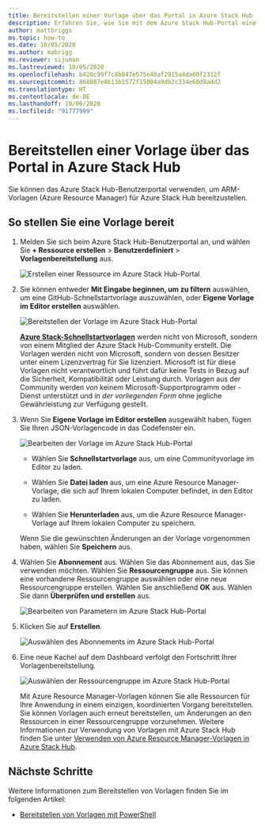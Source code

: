 ```yaml
---
title: Bereitstellen einer Vorlage über das Portal in Azure Stack Hub
description: Erfahren Sie, wie Sie mit dem Azure Stack Hub-Portal eine Vorlage bereitstellen.
author: mattbriggs
ms.topic: how-to
ms.date: 10/05/2020
ms.author: mabrigg
ms.reviewer: sijuman
ms.lastreviewed: 10/05/2020
ms.openlocfilehash: b428c99f7c8b847e575e40af2915a4da60f2312f
ms.sourcegitcommit: 868887e4b13b1572f15004a9db2c334e60d8add2
ms.translationtype: HT
ms.contentlocale: de-DE
ms.lasthandoff: 10/06/2020
ms.locfileid: "91777999"
---
```

# <a name="deploy-a-template-using-the-portal-in-azure-stack-hub"></a>Bereitstellen einer Vorlage über das Portal in Azure Stack Hub

Sie können das Azure Stack Hub-Benutzerportal verwenden, um ARM-Vorlagen (Azure Resource Manager) für Azure Stack Hub bereitzustellen.

## <a name="to-deploy-a-template"></a>So stellen Sie eine Vorlage bereit

1. Melden Sie sich beim Azure Stack Hub-Benutzerportal an, und wählen Sie **+ Ressource erstellen** > **Benutzerdefiniert** > **Vorlagenbereitstellung** aus.

   ![Erstellen einer Ressource im Azure Stack Hub-Portal](media/azure-stack-deploy-template-portal/template-deploy1.png)

2. Sie können entweder **Mit Eingabe beginnen, um zu filtern** auswählen, um eine GitHub-Schnellstartvorlage auszuwählen, oder **Eigene Vorlage im Editor erstellen** auswählen.

   ![Bereitstellen der Vorlage im Azure Stack Hub-Portal](media/azure-stack-deploy-template-portal/template-deploy2.png)

    [**Azure Stack-Schnellstartvorlagen**](https://github.com/Azure/AzureStack-QuickStart-Templates) werden nicht von Microsoft, sondern von einem Mitglied der Azure Stack Hub-Community erstellt. Die Vorlagen werden nicht von Microsoft, sondern von dessen Besitzer unter einem Lizenzvertrag für Sie lizenziert. Microsoft ist für diese Vorlagen nicht verantwortlich und führt dafür keine Tests in Bezug auf die Sicherheit, Kompatibilität oder Leistung durch. Vorlagen aus der Community werden von keinem Microsoft-Supportprogramm oder -Dienst unterstützt und *in der vorliegenden Form* ohne jegliche Gewährleistung zur Verfügung gestellt.

3. Wenn Sie **Eigene Vorlage im Editor erstellen** ausgewählt haben, fügen Sie Ihren JSON-Vorlagencode in das Codefenster ein.

   ![Bearbeiten der Vorlage im Azure Stack Hub-Portal](media/azure-stack-deploy-template-portal/template-deploy3.png)

    - Wählen Sie **Schnellstartvorlage** aus, um eine Communityvorlage im Editor zu laden.

    - Wählen Sie **Datei laden** aus, um eine Azure Resource Manager-Vorlage, die sich auf Ihrem lokalen Computer befindet, in den Editor zu laden.

    - Wählen Sie **Herunterladen** aus, um die Azure Resource Manager-Vorlage auf Ihrem lokalen Computer zu speichern.

    Wenn Sie die gewünschten Änderungen an der Vorlage vorgenommen haben, wählen Sie **Speichern** aus.

4. Wählen Sie **Abonnement** aus. Wählen Sie das Abonnement aus, das Sie verwenden möchten. Wählen Sie **Ressourcengruppe** aus. Sie können eine vorhandene Ressourcengruppe auswählen oder eine neue Ressourcengruppe erstellen. Wählen Sie anschließend **OK** aus. Wählen Sie dann **Überprüfen und erstellen** aus.

   ![Bearbeiten von Parametern im Azure Stack Hub-Portal](media/azure-stack-deploy-template-portal/template-deploy4.png)

5. Klicken Sie auf **Erstellen**.

   ![Auswählen des Abonnements im Azure Stack Hub-Portal](media/azure-stack-deploy-template-portal/template-deploy5.png)

6. Eine neue Kachel auf dem Dashboard verfolgt den Fortschritt Ihrer Vorlagenbereitstellung.

   ![Auswählen der Ressourcengruppe im Azure Stack Hub-Portal](media/azure-stack-deploy-template-portal/template-deploy6.png)

   Mit Azure Resource Manager-Vorlagen können Sie alle Ressourcen für Ihre Anwendung in einem einzigen, koordinierten Vorgang bereitstellen. Sie können Vorlagen auch erneut bereitstellen, um Änderungen an den Ressourcen in einer Ressourcengruppe vorzunehmen. Weitere Informationen zur Verwendung von Vorlagen mit Azure Stack Hub finden Sie unter [Verwenden von Azure Resource Manager-Vorlagen in Azure Stack Hub](azure-stack-arm-templates.md).

## <a name="next-steps"></a>Nächste Schritte

Weitere Informationen zum Bereitstellen von Vorlagen finden Sie im folgenden Artikel:

- [Bereitstellen von Vorlagen mit PowerShell](azure-stack-deploy-template-powershell.md)
